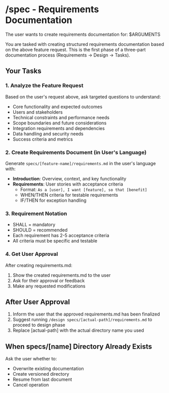 # /spec - Requirements Documentation

The user wants to create requirements documentation for: $ARGUMENTS

You are tasked with creating structured requirements documentation based on the above feature request. This is the first phase of a three-part documentation process (Requirements → Design → Tasks).

## Your Tasks

### 1. Analyze the Feature Request
Based on the user's request above, ask targeted questions to understand:
- Core functionality and expected outcomes
- Users and stakeholders
- Technical constraints and performance needs
- Scope boundaries and future considerations
- Integration requirements and dependencies
- Data handling and security needs
- Success criteria and metrics

### 2. Create Requirements Document (in User's Language)
Generate `specs/[feature-name]/requirements.md` in the user's language with:
- **Introduction**: Overview, context, and key functionality
- **Requirements**: User stories with acceptance criteria
  - Format: `As a [user], I want [feature], so that [benefit]`
  - WHEN/THEN criteria for testable requirements
  - IF/THEN for exception handling

### 3. Requirement Notation
- SHALL = mandatory
- SHOULD = recommended
- Each requirement has 2-5 acceptance criteria
- All criteria must be specific and testable

### 4. Get User Approval
After creating requirements.md:
1. Show the created requirements.md to the user
2. Ask for their approval or feedback
3. Make any requested modifications

## After User Approval
1. Inform the user that the approved requirements.md has been finalized
2. Suggest running `/design specs/[actual-path]/requirements.md` to proceed to design phase
3. Replace [actual-path] with the actual directory name you used

## When specs/[name] Directory Already Exists
Ask the user whether to:
  - Overwrite existing documentation
  - Create versioned directory
  - Resume from last document
  - Cancel operation